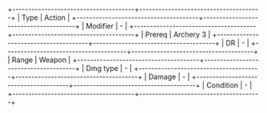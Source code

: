 +--------------------------------------+--------------------------------------+
| Type                                 | Action                               |
+--------------------------------------+--------------------------------------+
| Modifier                             | -                                |
+--------------------------------------+--------------------------------------+
| Prereq                               | Archery 3                            |
+--------------------------------------+--------------------------------------+
| DR                                   | -                                    |
+--------------------------------------+--------------------------------------+
| Range                                | Weapon                               |
+--------------------------------------+--------------------------------------+
| Dmg type                             | -                                    |
+--------------------------------------+--------------------------------------+
| Damage                               | *-*                                  |
+--------------------------------------+--------------------------------------+
| Condition                            | -                                    |
+--------------------------------------+--------------------------------------+

